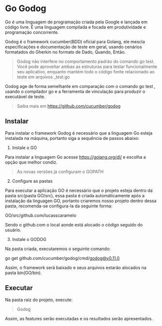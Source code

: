 # Go Godog

Go é uma linguagem de programação criada pela Google e lançada em código livre. É uma linguagem compilada e focada em produtividade e programação concorrente.

Godog é o framework cucumber(BDD) oficial para Golang, ele mescla especificações e documentação de teste em geral, usando cenários formatados do Gherkin no formato de Dado, Quando, Então.

> Godog não interfere no comportamento padrão do comando go test. Você pode aproveitar ambas as estruturas para testar funcionalmente seu aplicativo, enquanto mantém todo o código fonte relacionado ao teste em arquivos _test.go

Godog age de forma semelhante em comparação com o comando go test , usando o compilador go e a ferramenta de vinculação para produzir o executável de teste.

> Saiba mais em https://github.com/cucumber/godog


## Instalar

Para instalar o framework Godog é necessário que a linguagem Go esteja instalada na máquina, portanto siga a sequência de passos abaixo:

1. Instale o GO

Para instalar a linguagem Go acesse https://golang.org/dl/ e escolha a opção que melhor condiz. 

> As novas versões já configuram o GOPATH

2. Configure as pastas

Para executar a aplicação GO é necessário que o projeto esteja dentro da pasta src(pasta GO/src), essa pasta é criada automáticamente após a instalação da linguagen GO, portanto criaremos nosso projeto dentro dessa pasta, recomenda-se configura-la da seguinte forma:

GO/src/github.com/lucasscaramelo

Sendo o github.com o local aonde está alocado o código seguido do usuário.

3. Instale o GODOG

Na pasta criada, executaremos o seguinte comando:

go get github.com/cucumber/godog/cmd/godog@v0.11.0

Assim, o framework será baixado e seus arquivos estarão alocados na pasta bin(GO/bin).

## Executar

Na pasta raiz do projeto, execute:

> Godog

Assim, as features serão executadas e os resultados serão apresentados.